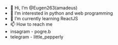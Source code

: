 - 👋 Hi, I’m @Eugen263(amadeus)
- 👀 I’m interested in python and web programming
- 🌱 I’m currently learning ReactJS
- 📫 How to reach me
-   insagram - pogre.b
-   telegram - little_pepperly

<!---
Eugen263/Eugen263 is a ✨ special ✨ repository because its `README.md` (this file) appears on your GitHub profile.
You can click the Preview link to take a look at your changes.
--->
